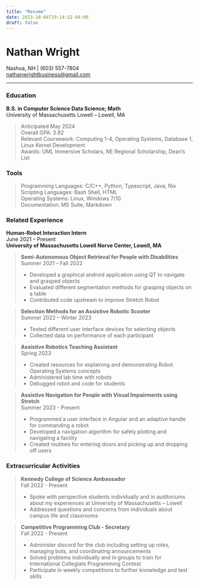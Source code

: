 ```yaml
---
title: "Resume"
date: 2023-10-04T19:14:52-04:00
draft: false
---
```


# Nathan Wright
Nashua, NH | (603) 557-7804  
<nathanwrightbusiness@gmail.com>

---
### Education
**B.S. in Computer Science Data Science; Math**  
University of Massachusetts Lowell – Lowell, MA  
 > Anticipated May 2024  
 > Overall GPA: 3.92  
 > Relevant Coursework: Computing 1-4, Operating Systems, Database 1, Linux Kernel Development  
 > Awards: UML Immersive Scholars, NE Regional Scholarship, Dean’s List  

### Tools  
 > Programming Languages:  C/C++, Python, Typescript, Java, Nix  
 > Scripting Languages:    Bash Shell, HTML  
 > Operating Systems:      Linux, Windows 7/10  
 > Documentation:          MS Suite, Markdown  

### Related Experience  
**Human-Robot Interaction Intern**  
June 2021 – Present  
**University of Massachusetts Lowell Nerve Center, Lowell, MA**  
 > **Semi-Autonomous Object Retrieval for People with Disabilities**  
 > Summer 2021 – Fall 2022
 > - Developed a graphical android application using QT to navigate and grasped objects
 > - Evaluated different segmentation methods for grasping objects on a table
 > - Contributed code upstream to improve Stretch Robot  


 > **Selection Methods for an Assistive Robotic Scooter**  
 > Summer 2022 – Winter 2023
 > - Tested different user interface devices for selecting objects
 > - Collected data on performance of each participant


 > **Assistive Robotics Teaching Assistant**  
 > Spring 2023
 > - Created resources for explaining and demonstrating Robot Operating Systems concepts
 > - Administered lab time with robots
 > - Debugged robot and code for students 


 > **Assistive Navigation for People with Visual Impairments using Stretch**  
 > Summer 2023 - Present
 > - Programmed a user interface in Angular and an adaptive handle for commanding a robot
 > - Developed a navigation algorithm for safely plotting and navigating a facility
 > - Created routines for entering doors and picking up and dropping off users


### Extracurricular Activities
 > **Kennedy College of Science Ambassador**  
 > Fall 2022 - Present  
 > - Spoke with perspective students individually and in auditoriums about my experiences at University of Massachusetts – Lowell  
 > - Addressed questions and concerns from individuals about campus life and classrooms  


 > **Competitive Programming Club - Secretary**  
 > Fall 2022 - Present
 > - Administer discord for the club including setting up roles, managing bots, and coordinating announcements
 > - Solved problems individually and in groups to train for International Collegiate Programming Contest
 > - Participate in weekly competitions to further knowledge and test skills  